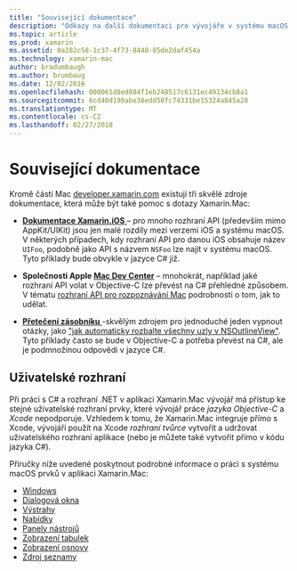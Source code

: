 ```yaml
---
title: "Související dokumentace"
description: "Odkazy na další dokumentaci pro vývojáře v systému macOS."
ms.topic: article
ms.prod: xamarin
ms.assetid: 0a282c58-1c37-4f73-8440-85de2daf454a
ms.technology: xamarin-mac
author: bradumbaugh
ms.author: brumbaug
ms.date: 12/02/2016
ms.openlocfilehash: 000061d8ed884f1eb248517c6131ec49134cb8a1
ms.sourcegitcommit: 6cd40d190abe38edd50fc74331be15324a845a28
ms.translationtype: MT
ms.contentlocale: cs-CZ
ms.lasthandoff: 02/27/2018
---
```

# <a name="related-documentation"></a>Související dokumentace

Kromě části Mac [developer.xamarin.com](~/mac/get-started/index.md) existují tři skvělé zdroje dokumentace, která může být také pomoc s dotazy Xamarin.Mac:

- [**Dokumentace Xamarin.iOS** ](~/ios/get-started/index.md) – pro mnoho rozhraní API (především mimo AppKit/UIKit) jsou jen malé rozdíly mezi verzemi iOS a systému macOS. V některých případech, kdy rozhraní API pro danou iOS obsahuje název `UIFoo`, podobně jako API s názvem `NSFoo` lze najít v systému macOS. Tyto příklady bude obvykle v jazyce C# již.

- **Společnosti Apple [Mac Dev Center](https://developer.apple.com/devcenter/mac/)**  – mnohokrát, například jaké rozhraní API volat v Objective-C lze převést na C# přehledné způsobem. V tématu [rozhraní API pro rozpoznávání Mac](~/mac/app-fundamentals/mac-apis.md) podrobnosti o tom, jak to udělat.

- [**Přetečení zásobníku** ](http://stackoverflow.com/) -skvělým zdrojem pro jednoduché jeden vypnout otázky, jako ["jak automaticky rozbalte všechny uzly v NSOutlineView"](http://stackoverflow.com/questions/519751/nsoutlineview-auto-expand-all-nodes). Tyto příklady často se bude v Objective-C a potřeba převést na C#, ale je podmnožinou odpovědi v jazyce C#.

## <a name="user-interface"></a>Uživatelské rozhraní

Při práci s C# a rozhraní .NET v aplikaci Xamarin.Mac vývojář má přístup ke stejné uživatelské rozhraní prvky, které vývojář práce *jazyka Objective-C* a *Xcode* nepodporuje. Vzhledem k tomu, že Xamarin.Mac integruje přímo s Xcode, vývojáři použít na Xcode _rozhraní tvůrce_ vytvořit a udržovat uživatelského rozhraní aplikace (nebo je můžete také vytvořit přímo v kódu jazyka C#).

Příručky níže uvedené poskytnout podrobné informace o práci s systému macOS prvků v aplikaci Xamarin.Mac:

- [Windows](~/mac/user-interface/window.md)
- [Dialogová okna](~/mac/user-interface/dialog.md)
- [Výstrahy](~/mac/user-interface/alert.md)
- [Nabídky](~/mac/user-interface/menu.md)
- [Panely nástrojů](~/mac/user-interface/toolbar.md)
- [Zobrazení tabulek](~/mac/user-interface/table-view.md)
- [Zobrazení osnovy](~/mac/user-interface/outline-view.md)
- [Zdroj seznamy](~/mac/user-interface/source-list.md)
